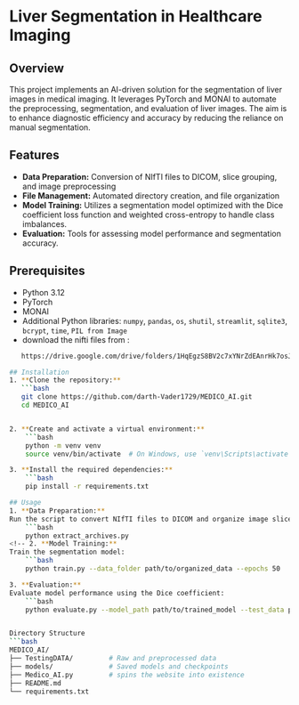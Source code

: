 # Liver Segmentation in Healthcare Imaging

## Overview
This project implements an AI-driven solution for the segmentation of liver images in medical imaging. It leverages PyTorch and MONAI to automate the preprocessing, segmentation, and evaluation of liver images. The aim is to enhance diagnostic efficiency and accuracy by reducing the reliance on manual segmentation.

## Features
- **Data Preparation:** Conversion of NIfTI files to DICOM, slice grouping, and image preprocessing
- **File Management:** Automated directory creation, and file organization
- **Model Training:** Utilizes a segmentation model optimized with the Dice coefficient loss function and weighted cross-entropy to handle class imbalances.
- **Evaluation:** Tools for assessing model performance and segmentation accuracy.

## Prerequisites
- Python 3.12
- PyTorch
- MONAI
- Additional Python libraries: `numpy`, `pandas`, `os`, `shutil`, `streamlit`, `sqlite3`, `bcrypt`, `time`, `PIL from Image`
- download the nifti files from :
```bash
   https://drive.google.com/drive/folders/1HqEgzS8BV2c7xYNrZdEAnrHk7osJJ--2

## Installation
1. **Clone the repository:**
   ```bash
   git clone https://github.com/darth-Vader1729/MEDICO_AI.git
   cd MEDICO_AI


2. **Create and activate a virtual environment:**
    ```bash
    python -m venv venv
    source venv/bin/activate  # On Windows, use `venv\Scripts\activate`

3. **Install the required dependencies:**
    ```bash
    pip install -r requirements.txt

## Usage
1. **Data Preparation:**
Run the script to convert NIfTI files to DICOM and organize image slices:
    ```bash
    python extract_archives.py 
<!-- 2. **Model Training:**
Train the segmentation model:
    ```bash
    python train.py --data_folder path/to/organized_data --epochs 50

3. **Evaluation:**
Evaluate model performance using the Dice coefficient:
    ```bash
    python evaluate.py --model_path path/to/trained_model --test_data path/to/test_data -->


Directory Structure
```bash
MEDICO_AI/
├── TestingDATA/         # Raw and preprocessed data
├── models/              # Saved models and checkpoints
├── Medico_AI.py         # spins the website into existence
├── README.md
└── requirements.txt
